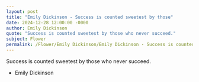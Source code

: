 ```yaml
---
layout: post
title: "Emily Dickinson - Success is counted sweetest by those"
date: 2024-12-28 12:00:00 -0000
author: Emily Dickinson
quote: "Success is counted sweetest by those who never succeed."
subject: Flower
permalink: /Flower/Emily Dickinson/Emily Dickinson - Success is counted sweetest by those
---
```


Success is counted sweetest by those who never succeed.

- Emily Dickinson
